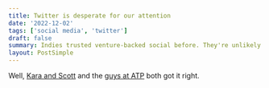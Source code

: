 ```yaml
---
title: Twitter is desperate for our attention
date: '2022-12-02'
tags: ['social media', 'twitter']
draft: false
summary: Indies trusted venture-backed social before. They're unlikely to do it again.
layout: PostSimple
---
```


Well, [Kara and Scott][1] and the [guys at ATP][2] both got it right. 

[1]: <https://podcasts.apple.com/us/podcast/sbfs-publicity-tour-elon-vs-apple-and-the-respect/id1073226719?i=1000588477874> "SBF’s Publicity Tour, Elon vs. Apple, and The Respect for Marriage Act on Apple Podcasts"
[2]: <https://atp.fm/511> "Accidental Tech Podcast 511: Moving to Antarctica"